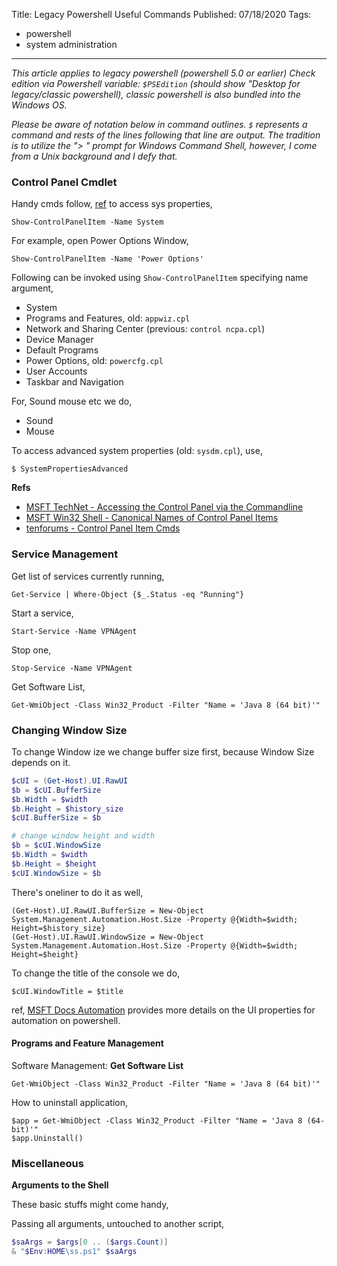 Title: Legacy Powershell Useful Commands
Published: 07/18/2020
Tags:
  - powershell
  - system administration
---
*This article applies to legacy powershell (powershell 5.0 or earlier) Check edition via Powershell variable: `$PSEdition` (should show "Desktop for legacy/classic powershell), classic powershell is also bundled into the Windows OS.*

*Please be aware of notation below in command outlines. `$` represents a command and rests of the lines following that line are output. The tradition is to utilize the "> " prompt for Windows Command Shell, however, I come from a Unix background and I defy that.*

### Control Panel Cmdlet
Handy cmds follow, [ref](https://docs.microsoft.com/en-us/powershell/module/microsoft.powershell.management/show-controlpanelitem) to access sys properties,

    Show-ControlPanelItem -Name System

For example, open Power Options Window,

    Show-ControlPanelItem -Name 'Power Options'

Following can be invoked using `Show-ControlPanelItem` specifying name argument,
- System
- Programs and Features, old: `appwiz.cpl`
- Network and Sharing Center (previous: `control ncpa.cpl`)
- Device Manager
- Default Programs
- Power Options, old: `powercfg.cpl`
- User Accounts
- Taskbar and Navigation


For, Sound mouse etc we do,
- Sound
- Mouse

To access advanced system properties (old: `sysdm.cpl`), use,

    $ SystemPropertiesAdvanced


**Refs**

- [MSFT TechNet - Accessing the Control Panel via the Commandline](https://social.technet.microsoft.com/wiki/contents/articles/4486.accessing-the-control-panel-via-the-commandline.aspx)
- [MSFT Win32 Shell - Canonical Names of Control Panel Items](https://learn.microsoft.com/en-us/windows/win32/shell/controlpanel-canonical-names)
- [tenforums - Control Panel Item Cmds](https://www.tenforums.com/tutorials/86339-list-commands-open-control-panel-items-windows-10-a.html)

### Service Management
Get list of services currently running,

    Get-Service | Where-Object {$_.Status -eq "Running"}

Start a service,

    Start-Service -Name VPNAgent

Stop one,

    Stop-Service -Name VPNAgent

Get Software List,

    Get-WmiObject -Class Win32_Product -Filter "Name = 'Java 8 (64 bit)'"


### Changing Window Size
To change Window ize we change buffer size first, because Window Size depends on it.
```powershell
$cUI = (Get-Host).UI.RawUI
$b = $cUI.BufferSize
$b.Width = $width
$b.Height = $history_size
$cUI.BufferSize = $b

# change window height and width
$b = $cUI.WindowSize
$b.Width = $width
$b.Height = $height
$cUI.WindowSize = $b
```

There's oneliner to do it as well,

    (Get-Host).UI.RawUI.BufferSize = New-Object System.Management.Automation.Host.Size -Property @{Width=$width; Height=$history_size}
    (Get-Host).UI.RawUI.WindowSize = New-Object System.Management.Automation.Host.Size -Property @{Width=$width; Height=$height}

To change the title of the console we do,

    $cUI.WindowTitle = $title

ref, [MSFT Docs Automation](https://docs.microsoft.com/en-us/dotnet/api/system.management.automation.host.pshostuserinterface.rawui) provides more details on the UI properties for automation on powershell.

#### Programs and Feature Management
Software Management: **Get Software List**


    Get-WmiObject -Class Win32_Product -Filter "Name = 'Java 8 (64 bit)'"

How to uninstall application,

    $app = Get-WmiObject -Class Win32_Product -Filter "Name = 'Java 8 (64-bit)'"
    $app.Uninstall()

### Miscellaneous
**Arguments to the Shell**

These basic stuffs might come handy,

Passing all arguments, untouched to another script,

```powershell
$saArgs = $args[0 .. ($args.Count)]
& "$Env:HOME\ss.ps1" $saArgs
```
